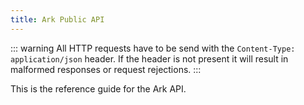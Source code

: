 ```yaml
---
title: Ark Public API
---
```


::: warning
All HTTP requests have to be send with the `Content-Type: application/json` header. If the header is not present it will result in malformed responses or request rejections.
:::

This is the reference guide for the Ark API.
